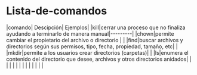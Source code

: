 # Lista-de-comandos
|comando| Descipción| Ejemplos|
|kill|cerrar una proceso que no finaliza ayudando a terminarlo de manera manual|---------|
|chown|permite cambiar el propietario del archivo o directorio | |
|find|buscar archivos y directorios según sus permisos, tipo, fecha, propiedad, tamaño, etc| |
|mkdir|permite a los usuarios crear directorios (carpetas)| |
|ls|enumera el contenido del directorio que desee, archivos y otros directorios anidados| |
| | | |
| | | |
| | | |
